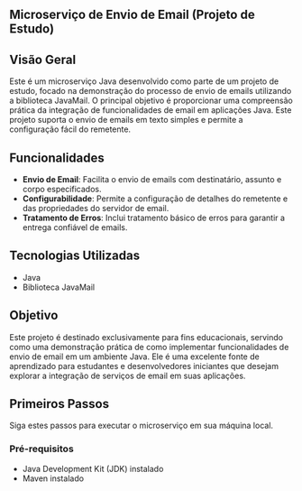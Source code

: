 ## Microserviço de Envio de Email (Projeto de Estudo)

## Visão Geral

Este é um microserviço Java desenvolvido como parte de um projeto de estudo, focado na demonstração do processo de envio de emails utilizando a biblioteca JavaMail. O principal objetivo é proporcionar uma compreensão prática da integração de funcionalidades de email em aplicações Java. Este projeto suporta o envio de emails em texto simples e permite a configuração fácil do remetente.

## Funcionalidades

- **Envio de Email**: Facilita o envio de emails com destinatário, assunto e corpo especificados.
- **Configurabilidade**: Permite a configuração de detalhes do remetente e das propriedades do servidor de email.
- **Tratamento de Erros**: Inclui tratamento básico de erros para garantir a entrega confiável de emails.

## Tecnologias Utilizadas

- Java
- Biblioteca JavaMail

## Objetivo

Este projeto é destinado exclusivamente para fins educacionais, servindo como uma demonstração prática de como implementar funcionalidades de envio de email em um ambiente Java. Ele é uma excelente fonte de aprendizado para estudantes e desenvolvedores iniciantes que desejam explorar a integração de serviços de email em suas aplicações.

## Primeiros Passos

Siga estes passos para executar o microserviço em sua máquina local.

### Pré-requisitos

- Java Development Kit (JDK) instalado
- Maven instalado

